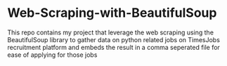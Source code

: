 # Web-Scraping-with-BeautifulSoup
This repo contains my project that leverage the web scraping using the BeautifulSoup library to gather data on python related jobs on TimesJobs recruitment platform and embeds the result in a comma seperated file for ease of applying for those jobs
